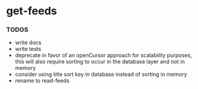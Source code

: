 # get-feeds

### TODOS
* write docs
* write tests
* deprecate in favor of an openCursor approach for scalability purposes, this
will also require sorting to occur in the database layer and not in memory
* consider using title sort key in database instead of sorting in memory
* rename to read-feeds
